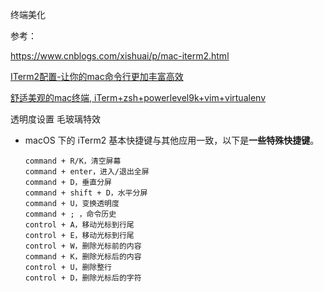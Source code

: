 终端美化

参考：

https://www.cnblogs.com/xishuai/p/mac-iterm2.html

[ITerm2配置-让你的mac命令行更加丰富高效](https://www.jianshu.com/p/405956cdaca6)

[舒适美观的mac终端, iTerm+zsh+powerlevel9k+vim+virtualenv](https://www.jianshu.com/p/b93acb8ecafc)

透明度设置    毛玻璃特效

- macOS 下的 iTerm2 基本快捷键与其他应用一致，以下是**一些特殊快捷键**。
   
   ```
   command + R/K，清空屏幕
   command + enter，进入/退出全屏
   command + D，垂直分屏
   command + shift + D，水平分屏
   command + U，变换透明度
   command + ; ，命令历史
   control + A，移动光标到行尾
   control + E，移动光标到行尾
   control + W，删除光标前的内容
   command + K，删除光标后的内容
   control + U，删除整行
   control + D，删除光标后的字符
   ```
   
   